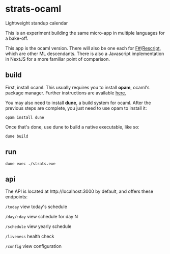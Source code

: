 # strats-ocaml
Lightweight standup calendar

This is an experiment building the same micro-app in multiple languages for a bake-off.

This app is the ocaml version. There will also be one each for [F#](https://github.com/scally/strats-fsharp)/[Rescript](https://github.com/scally/strats-rescript), which are other ML descendants. There is also a Javascript implementation in NextJS for a more familiar point of comparison.

## build

First, install ocaml. This usually requires you to install **opam**, ocaml's package manager. Further instructions are available [here.](https://dev.realworldocaml.org/install.html)

You may also need to install **dune**, a build system for ocaml. After the previous steps are complete, you just need to use opam to install it:

`opam install dune`

Once that's done, use dune to build a native executable, like so:

`dune build`

## run

`dune exec ./strats.exe`

## api

The API is located at http://localhost:3000 by default, and offers these endpoints:

`/today` view today's schedule

`/day/:day` view schedule for day N

`/schedule` view yearly schedule

`/liveness` health check

`/config` view configuration
